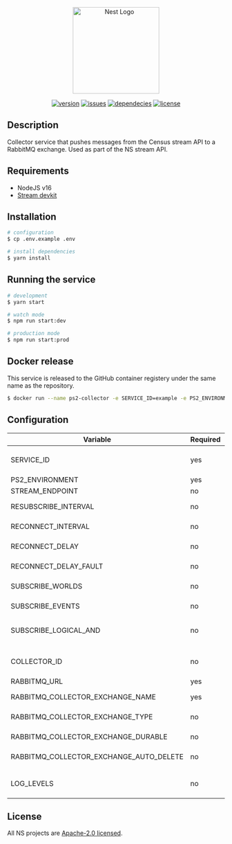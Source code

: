 <div align="center">
<a href="https://nanite-systems.net/" target="blank">
  <img src="https://nanite-systems.net/images/ns.colored.svg" width="200" alt="Nest Logo" />
</a>

[![version](https://img.shields.io/github/package-json/v/nanite-systems/stream-collector?color=blue)](https://github.com/nanite-systems/stream-collector)
[![issues](https://img.shields.io/github/issues/nanite-systems/stream-collector)](https://github.com/nanite-systems/stream-collector/issues)
[![dependecies](https://img.shields.io/librariesio/github/nanite-systems/stream-collector)](https://libraries.io/github/nanite-systems/stream-collector)
[![license](https://img.shields.io/github/license/nanite-systems/stream-collector)](https://github.com/nanite-systems/stream-collector/blob/main/LICENSE)

</div>

## Description

Collector service that pushes messages from the Census stream API to a RabbitMQ exchange. Used as part of the NS stream
API.

## Requirements

- NodeJS v16
- [Stream devkit](https://github.com/nanite-systems/stream-devkit/)

## Installation

```bash
# configuration
$ cp .env.example .env

# install dependencies
$ yarn install
```

## Running the service

```bash
# development
$ yarn start

# watch mode
$ npm run start:dev

# production mode
$ npm run start:prod
```

## Docker release

This service is released to the GitHub container registery under the same name as the repository.

```bash
$ docker run --name ps2-collector -e SERVICE_ID=example -e PS2_ENVIRONMENT=ps2 -d ghcr.io/nanite-systems/stream-collector
```

## Configuration

| Variable                                | Required | Description                                                                                              |
| --------------------------------------- | -------- | -------------------------------------------------------------------------------------------------------- |
| SERVICE_ID                              | yes      | Census service id, http://census.daybreakgames.com/#service-id                                           |
| PS2_ENVIRONMENT                         | yes      | The environment to listen to                                                                             |
| STREAM_ENDPOINT                         | no       | The url of the websocket endpoint                                                                        |
| RESUBSCRIBE_INTERVAL                    | no       | Interval in seconds when to resend the subscription, default none                                        |
| RECONNECT_INTERVAL                      | no       | Interval in seconds when to reconnect to the stream, default none                                        |
| RECONNECT_DELAY                         | no       | Delay in seconds when creating a new connection, default `0`                                             |
| RECONNECT_DELAY_FAULT                   | no       | Delay in seconds when creating a new connection after fault, default `5`                                 |
| SUBSCRIBE_WORLDS                        | no       | Comma separated list of worlds to subscribe to, default `['all']`                                        |
| SUBSCRIBE_EVENTS                        | no       | Comma separated list of events to subscribe to, default `['all']`                                        |
| SUBSCRIBE_LOGICAL_AND                   | no       | Boolean value that sets the `logicalAndCharactersWithWorlds` value in the subscription, default `false`  |
|                                         |
| COLLECTOR_ID                            | no       | Id to to identitfy messages send to the RabbitMQ exchange from this collector, default random uuid       |
| RABBITMQ_URL                            | yes      | Url to connect to the RabbitMQ instance                                                                  |
| RABBITMQ_COLLECTOR_EXCHANGE_NAME        | yes      | Name of the RabbitMQ exchange to publish to                                                              |
| RABBITMQ_COLLECTOR_EXCHANGE_TYPE        | no       | Type of exchange to assert in RabbitMQ, default `fanout`                                                 |
| RABBITMQ_COLLECTOR_EXCHANGE_DURABLE     | no       | Sets whether the exchange should be durable, default `false`                                             |
| RABBITMQ_COLLECTOR_EXCHANGE_AUTO_DELETE | no       | Sets whether the exchange should auto delete itself when there is no use, `false`                        |
|                                         |
| LOG_LEVELS                              | no       | Comma separated list of log levels, default `['log', 'warn', 'error']`(others are `debug`, and `verbose` |

## License

All NS projects are [Apache-2.0 licensed](LICENSE).
